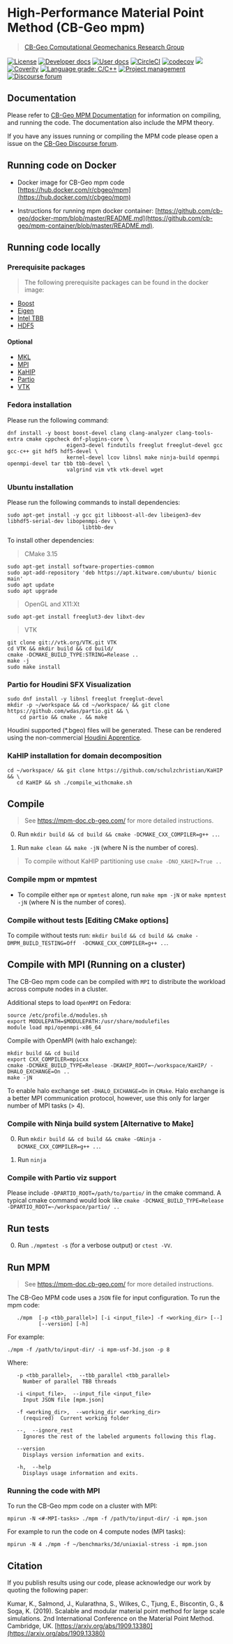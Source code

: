 # High-Performance Material Point Method (CB-Geo mpm)
> [CB-Geo Computational Geomechanics Research Group](https://www.cb-geo.com)

[![License](https://img.shields.io/badge/license-MIT-blue.svg)](https://raw.githubusercontent.com/cb-geo/mpm/develop/license.md)
[![Developer docs](https://img.shields.io/badge/developer-docs-blue.svg)](http://cb-geo.github.io/mpm)
[![User docs](https://img.shields.io/badge/user-docs-blue.svg)](https://mpm.cb-geo.com/)
[![CircleCI](https://circleci.com/gh/cb-geo/mpm.svg?style=svg)](https://circleci.com/gh/cb-geo/mpm)
[![codecov](https://codecov.io/gh/cb-geo/mpm/branch/develop/graph/badge.svg)](https://codecov.io/gh/cb-geo/mpm)
[![](https://img.shields.io/github/issues-raw/cb-geo/mpm.svg)](https://github.com/cb-geo/mpm/issues)
[![Coverity](https://scan.coverity.com/projects/14389/badge.svg)](https://scan.coverity.com/projects/14389/badge.svg)
[![Language grade: C/C++](https://img.shields.io/lgtm/grade/cpp/g/cb-geo/mpm.svg?logo=lgtm&logoWidth=18)](https://lgtm.com/projects/g/cb-geo/mpm/context:cpp)
[![Project management](https://img.shields.io/badge/projects-view-ff69b4.svg)](https://github.com/cb-geo/mpm/projects/)
[![Discourse forum](https://img.shields.io/badge/forum-mpm-blueviolet.svg)](https://forum.cb-geo.com/c/mpm)

## Documentation

Please refer to [CB-Geo MPM Documentation](https://cb-geo.github.io/mpm-doc) for information on compiling, and running the code. The documentation also include the MPM theory.

If you have any issues running or compiling the MPM code please open a issue on the [CB-Geo Discourse forum](https://forum.cb-geo.com/c/mpm). 

## Running code on Docker

* Docker image for CB-Geo mpm code [https://hub.docker.com/r/cbgeo/mpm](https://hub.docker.com/r/cbgeo/mpm)

* Instructions for running mpm docker container: [https://github.com/cb-geo/docker-mpm/blob/master/README.md](https://github.com/cb-geo/mpm-container/blob/master/README.md).

## Running code locally

### Prerequisite packages
> The following prerequisite packages can be found in the docker image:

* [Boost](http://www.boost.org/)
* [Eigen](http://eigen.tuxfamily.org/)
* [Intel TBB](https://www.threadingbuildingblocks.org/)
* [HDF5](https://support.hdfgroup.org/HDF5/)

#### Optional
* [MKL](https://software.intel.com/en-us/mkl)
* [MPI](https://www.open-mpi.org/)
* [KaHIP](https://github.com/schulzchristian/KaHIP)
* [Partio](https://github.com/wdas/partio)
* [VTK](https://www.vtk.org/)

### Fedora installation

Please run the following command:

```shell
dnf install -y boost boost-devel clang clang-analyzer clang-tools-extra cmake cppcheck dnf-plugins-core \
                   eigen3-devel findutils freeglut freeglut-devel gcc gcc-c++ git hdf5 hdf5-devel \
                   kernel-devel lcov libnsl make ninja-build openmpi openmpi-devel tar tbb tbb-devel \
                   valgrind vim vtk vtk-devel wget
```

### Ubuntu installation

Please run the following commands to install dependencies:

```
sudo apt-get install -y gcc git libboost-all-dev libeigen3-dev libhdf5-serial-dev libopenmpi-dev \
                        libtbb-dev

```

To install other dependencies:
> CMake 3.15
```
sudo apt-get install software-properties-common
sudo apt-add-repository 'deb https://apt.kitware.com/ubuntu/ bionic main'
sudo apt update
sudo apt upgrade
```

> OpenGL and X11:Xt
```
sudo apt-get install freeglut3-dev libxt-dev
```

> VTK
```
git clone git://vtk.org/VTK.git VTK
cd VTK && mkdir build && cd build/
cmake -DCMAKE_BUILD_TYPE:STRING=Release ..
make -j
sudo make install
```

### Partio for Houdini SFX Visualization

```shell
sudo dnf install -y libnsl freeglut freeglut-devel
mkdir -p ~/workspace && cd ~/workspace/ && git clone https://github.com/wdas/partio.git && \
    cd partio && cmake . && make
```

Houdini supported (*.bgeo) files will be generated. These can be rendered using the non-commercial [Houdini Apprentice](https://www.sidefx.com/download/).

### KaHIP installation for domain decomposition

```shell
cd ~/workspace/ && git clone https://github.com/schulzchristian/KaHIP && \
   cd KaHIP && sh ./compile_withcmake.sh
```

## Compile
> See https://mpm-doc.cb-geo.com/ for more detailed instructions. 

0. Run `mkdir build && cd build && cmake -DCMAKE_CXX_COMPILER=g++ ..`.

1. Run `make clean && make -jN` (where N is the number of cores).

> To compile without KaHIP partitioning use `cmake -DNO_KAHIP=True ..`

### Compile mpm or mpmtest

* To compile either `mpm` or `mpmtest` alone, run `make mpm -jN` or `make mpmtest -jN` (where N is the number of cores).

### Compile without tests [Editing CMake options]

To compile without tests run: `mkdir build && cd build && cmake -DMPM_BUILD_TESTING=Off  -DCMAKE_CXX_COMPILER=g++ ..`.

## Compile with MPI (Running on a cluster)

The CB-Geo mpm code can be compiled with `MPI` to distribute the workload across compute nodes in a cluster.

Additional steps to load `OpenMPI` on Fedora:

```
source /etc/profile.d/modules.sh
export MODULEPATH=$MODULEPATH:/usr/share/modulefiles
module load mpi/openmpi-x86_64
```

Compile with OpenMPI (with halo exchange):

```
mkdir build && cd build 
export CXX_COMPILER=mpicxx
cmake -DCMAKE_BUILD_TYPE=Release -DKAHIP_ROOT=~/workspace/KaHIP/ -DHALO_EXCHANGE=On ..
make -jN
```

To enable halo exchange set `-DHALO_EXCHANGE=On` in `CMake`. Halo exchange is a better MPI communication protocol, however, use this only for larger number of MPI tasks (> 4).

### Compile with Ninja build system [Alternative to Make]

0. Run `mkdir build && cd build && cmake -GNinja -DCMAKE_CXX_COMPILER=g++ ..`.

1. Run `ninja`

### Compile with Partio viz support

Please include `-DPARTIO_ROOT=/path/to/partio/` in the cmake command. A typical cmake command would look like `cmake -DCMAKE_BUILD_TYPE=Release -DPARTIO_ROOT=~/workspace/partio/ ..`

## Run tests

0. Run `./mpmtest -s` (for a verbose output) or `ctest -VV`.

## Run MPM
> See https://mpm-doc.cb-geo.com/ for more detailed instructions. 

The CB-Geo MPM code uses a `JSON` file for input configuration. To run the mpm code:

```
   ./mpm  [-p <tbb_parallel>] [-i <input_file>] -f <working_dir> [--]
          [--version] [-h]
```

For example:

```
./mpm -f /path/to/input-dir/ -i mpm-usf-3d.json -p 8
```

Where:

```
   -p <tbb_parallel>,  --tbb_parallel <tbb_parallel>
     Number of parallel TBB threads

   -i <input_file>,  --input_file <input_file>
     Input JSON file [mpm.json]

   -f <working_dir>,  --working_dir <working_dir>
     (required)  Current working folder

   --,  --ignore_rest
     Ignores the rest of the labeled arguments following this flag.

   --version
     Displays version information and exits.

   -h,  --help
     Displays usage information and exits.
```

### Running the code with MPI

To run the CB-Geo mpm code on a cluster with MPI:

```
mpirun -N <#-MPI-tasks> ./mpm -f /path/to/input-dir/ -i mpm.json
```

For example to run the code on 4 compute nodes (MPI tasks):

```
mpirun -N 4 ./mpm -f ~/benchmarks/3d/uniaxial-stress -i mpm.json
```


## Citation

If you publish results using our code, please acknowledge our work by quoting the following paper:

Kumar, K., Salmond, J., Kularathna, S., Wilkes, C., Tjung, E., Biscontin, G., & Soga, K. (2019). Scalable and modular material point method for large scale simulations. 2nd International Conference on the Material Point Method. Cambridge, UK. [https://arxiv.org/abs/1909.13380](https://arxiv.org/abs/1909.13380)
